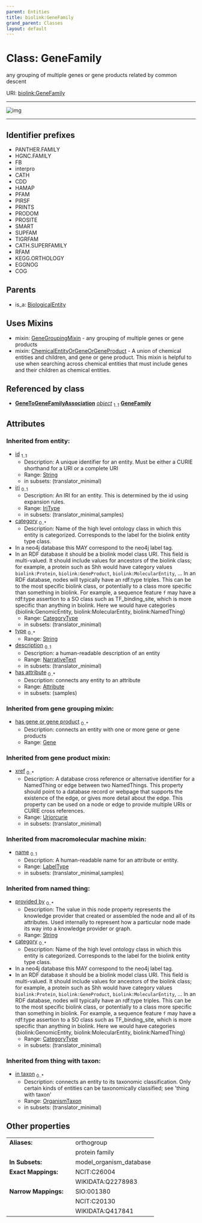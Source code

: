 ```yaml
---
parent: Entities
title: biolink:GeneFamily
grand_parent: Classes
layout: default
---
```


# Class: GeneFamily


any grouping of multiple genes or gene products related by common descent

URI: [biolink:GeneFamily](https://w3id.org/biolink/vocab/GeneFamily)


---

![img](https://yuml.me/diagram/nofunky;dir:TB/class/[OrganismTaxon],[GeneToGeneFamilyAssociation],[GeneGroupingMixin],[GeneToGeneFamilyAssociation]-%20object%201..1%3E[GeneFamily%7Cprovided_by(i):string%20%2A;xref(i):uriorcurie%20%2A;category(i):category_type%20%2B;id(i):string;iri(i):iri_type%20%3F;type(i):string%20%2A;name(i):label_type%20%3F;description(i):narrative_text%20%3F],[GeneFamily]uses%20-.-%3E[GeneGroupingMixin],[GeneFamily]uses%20-.-%3E[ChemicalEntityOrGeneOrGeneProduct],[BiologicalEntity]%5E-[GeneFamily],[Gene],[ChemicalEntityOrGeneOrGeneProduct],[BiologicalEntity],[Attribute])

---


## Identifier prefixes

 * PANTHER.FAMILY
 * HGNC.FAMILY
 * FB
 * interpro
 * CATH
 * CDD
 * HAMAP
 * PFAM
 * PIRSF
 * PRINTS
 * PRODOM
 * PROSITE
 * SMART
 * SUPFAM
 * TIGRFAM
 * CATH.SUPERFAMILY
 * RFAM
 * KEGG.ORTHOLOGY
 * EGGNOG
 * COG

## Parents

 *  is_a: [BiologicalEntity](BiologicalEntity.md)

## Uses Mixins

 *  mixin: [GeneGroupingMixin](GeneGroupingMixin.md) - any grouping of multiple genes or gene products
 *  mixin: [ChemicalEntityOrGeneOrGeneProduct](ChemicalEntityOrGeneOrGeneProduct.md) - A union of chemical entities and children, and gene or gene product. This mixin is helpful to use when searching across chemical entities that must include genes and their children as chemical entities.

## Referenced by class

 *  **[GeneToGeneFamilyAssociation](GeneToGeneFamilyAssociation.md)** *[object](object.md)*  <sub>1..1</sub>  **[GeneFamily](GeneFamily.md)**

## Attributes


### Inherited from entity:

 * [id](id.md)  <sub>1..1</sub>
     * Description: A unique identifier for an entity. Must be either a CURIE shorthand for a URI or a complete URI
     * Range: [String](types/String.md)
     * in subsets: (translator_minimal)
 * [iri](iri.md)  <sub>0..1</sub>
     * Description: An IRI for an entity. This is determined by the id using expansion rules.
     * Range: [IriType](types/IriType.md)
     * in subsets: (translator_minimal,samples)
 * [category](category.md)  <sub>0..\*</sub>
     * Description: Name of the high level ontology class in which this entity is categorized. Corresponds to the label for the biolink entity type class.
 * In a neo4j database this MAY correspond to the neo4j label tag.
 * In an RDF database it should be a biolink model class URI.
This field is multi-valued. It should include values for ancestors of the biolink class; for example, a protein such as Shh would have category values `biolink:Protein`, `biolink:GeneProduct`, `biolink:MolecularEntity`, ...
In an RDF database, nodes will typically have an rdf:type triples. This can be to the most specific biolink class, or potentially to a class more specific than something in biolink. For example, a sequence feature `f` may have a rdf:type assertion to a SO class such as TF_binding_site, which is more specific than anything in biolink. Here we would have categories {biolink:GenomicEntity, biolink:MolecularEntity, biolink:NamedThing}
     * Range: [CategoryType](types/CategoryType.md)
     * in subsets: (translator_minimal)
 * [type](type.md)  <sub>0..\*</sub>
     * Range: [String](types/String.md)
 * [description](description.md)  <sub>0..1</sub>
     * Description: a human-readable description of an entity
     * Range: [NarrativeText](types/NarrativeText.md)
     * in subsets: (translator_minimal)
 * [has attribute](has_attribute.md)  <sub>0..\*</sub>
     * Description: connects any entity to an attribute
     * Range: [Attribute](Attribute.md)
     * in subsets: (samples)

### Inherited from gene grouping mixin:

 * [has gene or gene product](has_gene_or_gene_product.md)  <sub>0..\*</sub>
     * Description: connects an entity with one or more gene or gene products
     * Range: [Gene](Gene.md)

### Inherited from gene product mixin:

 * [xref](xref.md)  <sub>0..\*</sub>
     * Description: A database cross reference or alternative identifier for a NamedThing or edge between two  NamedThings.  This property should point to a database record or webpage that supports the existence of the edge, or  gives more detail about the edge. This property can be used on a node or edge to provide multiple URIs or CURIE cross references.
     * Range: [Uriorcurie](types/Uriorcurie.md)
     * in subsets: (translator_minimal)

### Inherited from macromolecular machine mixin:

 * [name](name.md)  <sub>0..1</sub>
     * Description: A human-readable name for an attribute or entity.
     * Range: [LabelType](types/LabelType.md)
     * in subsets: (translator_minimal,samples)

### Inherited from named thing:

 * [provided by](provided_by.md)  <sub>0..\*</sub>
     * Description: The value in this node property represents the knowledge provider that created or assembled the node and all of its attributes.  Used internally to represent how a particular node made its way into a knowledge provider or graph.
     * Range: [String](types/String.md)
 * [category](category.md)  <sub>0..\*</sub>
     * Description: Name of the high level ontology class in which this entity is categorized. Corresponds to the label for the biolink entity type class.
 * In a neo4j database this MAY correspond to the neo4j label tag.
 * In an RDF database it should be a biolink model class URI.
This field is multi-valued. It should include values for ancestors of the biolink class; for example, a protein such as Shh would have category values `biolink:Protein`, `biolink:GeneProduct`, `biolink:MolecularEntity`, ...
In an RDF database, nodes will typically have an rdf:type triples. This can be to the most specific biolink class, or potentially to a class more specific than something in biolink. For example, a sequence feature `f` may have a rdf:type assertion to a SO class such as TF_binding_site, which is more specific than anything in biolink. Here we would have categories {biolink:GenomicEntity, biolink:MolecularEntity, biolink:NamedThing}
     * Range: [CategoryType](types/CategoryType.md)
     * in subsets: (translator_minimal)

### Inherited from thing with taxon:

 * [in taxon](in_taxon.md)  <sub>0..\*</sub>
     * Description: connects an entity to its taxonomic classification. Only certain kinds of entities can be taxonomically classified; see 'thing with taxon'
     * Range: [OrganismTaxon](OrganismTaxon.md)
     * in subsets: (translator_minimal)

## Other properties

|  |  |  |
| --- | --- | --- |
| **Aliases:** | | orthogroup |
|  | | protein family |
| **In Subsets:** | | model_organism_database |
| **Exact Mappings:** | | NCIT:C26004 |
|  | | WIKIDATA:Q2278983 |
| **Narrow Mappings:** | | SIO:001380 |
|  | | NCIT:C20130 |
|  | | WIKIDATA:Q417841 |

